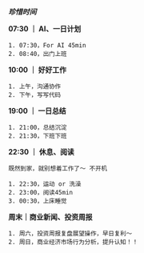 
***珍惜时间***

**07:30 ｜ AI、一日计划**

	1. 07:30，For AI 45min
	2. 08:40，出门上班


**10:00 ｜ 好好工作**

	1. 上午，沟通协作
	2. 下午，写写代码


**19:00 ｜ 一日总结**

	1. 21:00，总结沉淀
	2. 21:30，下班下班


**22:30 ｜ 休息、阅读**

	既然到家，就别想着工作了～ 不开机
	
	1. 22:30，运动 or 洗澡
	2. 23:00，阅读45min
	3. 00:30，上床睡觉


**周末｜商业新闻、投资周报**

	1. 周六，投资周报复盘展望操作，早日复利～
	2. 周日，商业经济市场行为分析，提升认知！！


